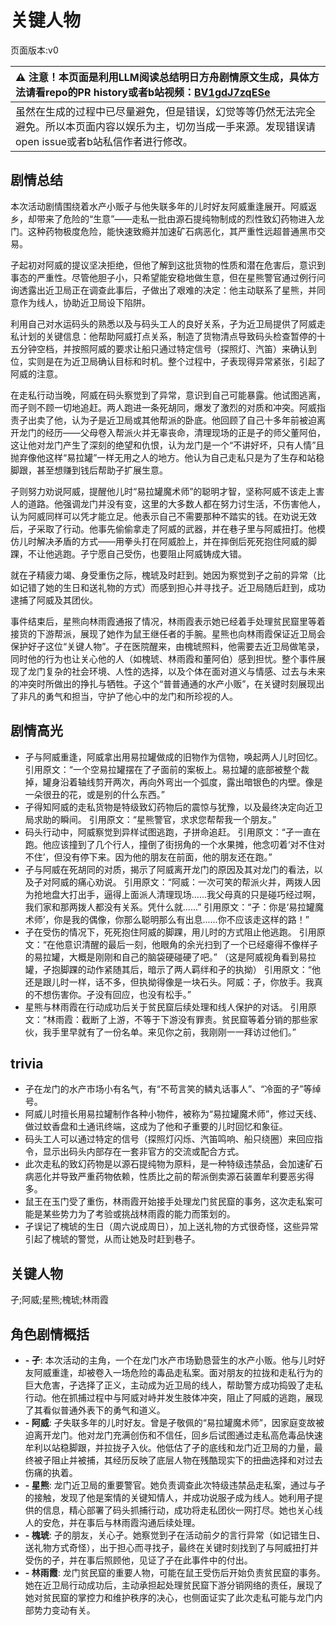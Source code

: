# 关键人物
页面版本:v0
 

| :warning: 注意！本页面是利用LLM阅读总结明日方舟剧情原文生成，具体方法请看repo的PR history或者b站视频：[BV1gdJ7zqESe](https://www.bilibili.com/video/BV1gdJ7zqESe/)         |
|:----------------------------|
| 虽然在生成的过程中已尽量避免，但是错误，幻觉等等仍然无法完全避免。所以本页面内容以娱乐为主，切勿当成一手来源。发现错误请open issue或者b站私信作者进行修改。|



## 剧情总结
本次活动剧情围绕着水产小贩孑与他失联多年的儿时好友阿威重逢展开。阿威返乡，却带来了危险的“生意”——走私一批由源石提纯物制成的烈性致幻药物进入龙门。这种药物极度危险，能快速致瘾并加速矿石病恶化，其严重性远超普通黑市交易。

孑起初对阿威的提议坚决拒绝，但他了解到这批货物的性质和潜在危害后，意识到事态的严重性。尽管他胆子小，只希望能安稳地做生意，但在星熊警官通过例行问询透露出近卫局正在调查此事后，孑做出了艰难的决定：他主动联系了星熊，并同意作为线人，协助近卫局设下陷阱。

利用自己对水运码头的熟悉以及与码头工人的良好关系，孑为近卫局提供了阿威走私计划的关键信息：他帮助阿威打点关系，制造了货物清点导致码头检查暂停的十五分钟空档，并按照阿威的要求让船只通过特定信号（探照灯、汽笛）来确认到位，实则是在为近卫局确认目标和时机。整个过程中，孑表现得异常紧张，引起了阿威的注意。

在走私行动当晚，阿威在码头察觉到了异常，意识到自己可能暴露。他试图逃离，而孑则不顾一切地追赶。两人跑进一条死胡同，爆发了激烈的对质和冲突。阿威指责孑出卖了他，认为孑是近卫局或其他帮派的卧底。他回顾了自己十多年前被迫离开龙门的经历——父母卷入帮派火并无辜丧命，清理现场的正是孑的师父董阿伯，这让他对龙门产生了深刻的绝望和仇恨，认为龙门是一个“不讲好坏，只有人情”且抛弃像他这样“易拉罐”一样无用之人的地方。他认为自己走私只是为了生存和站稳脚跟，甚至想赚到钱后帮助孑扩展生意。

孑则努力劝说阿威，提醒他儿时“易拉罐魔术师”的聪明才智，坚称阿威不该走上害人的道路。他强调龙门并没有变，这里的大多数人都在努力讨生活，不伤害他人，认为阿威同样可以凭才能立足。他表示自己不需要那种不踏实的钱。在劝说无效后，孑采取了行动。他事先偷偷拿走了阿威的武器，并在巷子里与阿威扭打。他模仿儿时解决矛盾的方式——用拳头打在阿威脸上，并在摔倒后死死抱住阿威的脚踝，不让他逃跑。孑宁愿自己受伤，也要阻止阿威铸成大错。

就在孑精疲力竭、身受重伤之际，槐琥及时赶到。她因为察觉到孑之前的异常（比如记错了她的生日和送礼物的方式）而感到担心并寻找孑。近卫局随后赶到，成功逮捕了阿威及其团伙。

事件结束后，星熊向林雨霞通报了情况，林雨霞表示她已经着手处理贫民窟里等着接货的下游帮派，展现了她作为鼠王继任者的手腕。星熊也向林雨霞保证近卫局会保护好孑这位“关键人物”。孑在医院醒来，由槐琥照料，他需要去近卫局做笔录，同时他的行为也让关心他的人（如槐琥、林雨霞和董阿伯）感到担忧。整个事件展现了龙门复杂的社会环境、人性的选择，以及个体在面对道义与情感、过去与未来的冲突时所做出的挣扎与牺牲。孑这个“普普通通的水产小贩”，在关键时刻展现出了非凡的勇气和担当，守护了他心中的龙门和所珍视的人。
## 剧情高光
- 孑与阿威重逢，阿威拿出用易拉罐做成的旧物作为信物，唤起两人儿时回忆。
引用原文：“一个空易拉罐摆在了孑面前的案板上。易拉罐的底部被整个裁掉，罐身沿着轴线剪开两次，再向外弯出一个弧度，露出暗银色的内壁。像是一朵很丑的花，或是别的什么东西。”
- 孑得知阿威的走私货物是特级致幻药物后的震惊与犹豫，以及最终决定向近卫局求助的瞬间。
引用原文：“星熊警官，求求您帮帮我一个朋友。”
- 码头行动中，阿威察觉到异样试图逃跑，孑拼命追赶。
引用原文：“孑一直在跑。他应该撞到了几个行人，撞倒了街拐角的一个水果摊，他念叨着‘对不住对不住’，但没有停下来。因为他的朋友在前面，他的朋友还在跑。”
- 孑与阿威在死胡同的对质，揭示了阿威离开龙门的原因及其对龙门的看法，以及孑对阿威的痛心劝说。
引用原文：“阿威：一次可笑的帮派火并，两拨人因为抢地盘大打出手，逼得上面派人清理现场......我父母真的只是碰巧经过啊，我们家和那两拨人都没有关系。凭什么就......”
引用原文：“孑：你是‘易拉罐魔术师’，你是我的偶像，你那么聪明那么有出息......你不应该走这样的路！”
- 孑在受伤的情况下，死死抱住阿威的脚踝，用儿时的方式阻止他逃跑。
引用原文：“在他意识清醒的最后一刻，他眼角的余光扫到了一个已经瘪得不像样子的易拉罐，大概是刚刚和自己的脑袋硬碰硬了吧。” （这是阿威视角看到易拉罐，孑抱脚踝的动作紧随其后，暗示了两人羁绊和孑的执拗）
引用原文：“他还是跟儿时一样，话不多，但执拗得像是一块石头。阿威：孑，你放手。我真的不想伤害你。孑没有回应，也没有松手。”
- 星熊与林雨霞在行动成功后关于贫民窟后续处理和线人保护的对话。
引用原文：“林雨霞：截断了上游，不等于下游没有罪责。贫民窟等着分销的那些家伙，我手里早就有了一份名单。来见你之前，我刚刚一一拜访过他们。”
## trivia
- 孑在龙门的水产市场小有名气，有“不苟言笑的鳞丸话事人”、“冷面的孑”等绰号。
- 阿威儿时擅长用易拉罐制作各种小物件，被称为“易拉罐魔术师”，修过天线、做过蚊香盘和土通讯终端，这成为了他和孑重要的儿时回忆和象征。
- 码头工人可以通过特定的信号（探照灯闪烁、汽笛鸣响、船只绕圈）来回应指令，显示出码头内部存在一套非官方的交流或配合方式。
- 此次走私的致幻药物是以源石提纯物为原料，是一种特级违禁品，会加速矿石病恶化并导致严重药物依赖，性质比之前的帮派倒卖源石装置牟利要恶劣得多。
- 鼠王在玉门受了重伤，林雨霞开始接手处理龙门贫民窟的事务，这次走私案可能是某些势力为了考验或挑战林雨霞的能力而策划的。
- 孑误记了槐琥的生日（周六说成周日），加上送礼物的方式很奇怪，这些异常引起了槐琥的警觉，从而让她及时赶到巷子。
## 关键人物
孑;阿威;星熊;槐琥;林雨霞
## 角色剧情概括
-   **- 孑**: 本次活动的主角，一个在龙门水产市场勤恳营生的水产小贩。他与儿时好友阿威重逢，却被卷入一场危险的毒品走私案。面对朋友的拉拢和走私行为的巨大危害，孑选择了正义，主动成为近卫局的线人，帮助警方成功捣毁了走私行动。他在抓捕过程中与阿威对峙并发生肢体冲突，阻止了阿威的逃跑，展现了其看似普通外表下的勇气和道义。
-   **- 阿威**: 孑失联多年的儿时好友。曾是孑敬佩的“易拉罐魔术师”，因家庭变故被迫离开龙门。他对龙门充满创伤和不信任，回乡后试图通过走私高危毒品快速牟利以站稳脚跟，并拉拢孑入伙。他低估了孑的底线和龙门近卫局的力量，最终被孑阻止并被捕，其经历反映了底层人物在残酷现实下的扭曲选择和对过去伤痛的执着。
-   **- 星熊**: 龙门近卫局的重要警官。她负责调查此次特级违禁品走私案，通过与孑的接触，发现了他是案情的关键知情人，并成功说服孑成为线人。她利用孑提供的信息，精心部署了码头抓捕行动，成功将走私团伙一网打尽。她也关心线人的安危，并在事后与林雨霞沟通后续处理。
-   **- 槐琥**: 孑的朋友，关心孑。她察觉到孑在活动前夕的言行异常（如记错生日、送礼物方式奇怪），出于担心而寻找孑，最终在关键时刻找到了与阿威扭打并受伤的孑，并在事后照顾他，见证了孑在此事件中的付出。
-   **- 林雨霞**: 龙门贫民窟的重要人物，可能在鼠王受伤后开始负责贫民窟的事务。她在近卫局行动成功后，主动承担起处理贫民窟下游分销网络的责任，展现了她对贫民窟的掌控力和维护秩序的决心，也侧面证实了此次走私可能与龙门内部势力变动有关。
